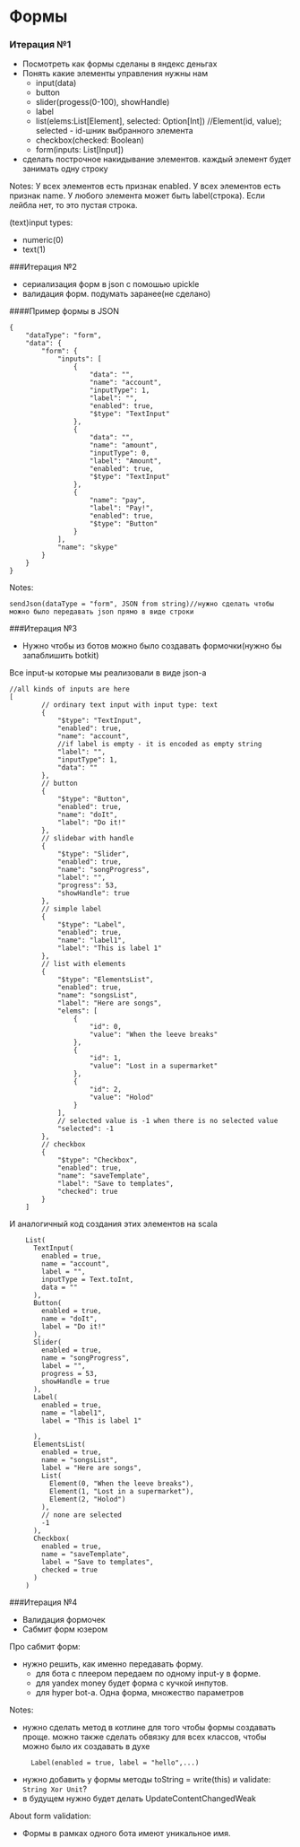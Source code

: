 # Формы

### Итерация №1

* Посмотреть как формы сделаны в яндекс деньгах
* Понять какие элементы управления нужны нам
	- input(data)
	- button
	- slider(progess(0-100), showHandle)
	- label
	- list(elems:List[Element], selected: Option[Int]) //Element(id, value); selected - id-шник выбранного элемента
	- checkbox(checked: Boolean)
	- form(inputs: List[Input])
* сделать построчное накидывание элементов. каждый элемент будет занимать одну строку

Notes:
У всех элементов есть признак enabled.
У всех элементов есть признак name.
У любого элемента может быть label(строка). Если лейбла нет, то это пустая строка.

(text)input types: 
* numeric(0)
* text(1)		

###Итерация №2
* сериализация форм в json с помошью upickle
* валидация форм. подумать заранее(не сделано)

####Пример формы в  JSON
```
{
	"dataType": "form",
    "data": {
        "form": {
            "inputs": [
                {
                    "data": "",
                    "name": "account",
                    "inputType": 1,
                    "label": "",
                    "enabled": true,
                    "$type": "TextInput"
                },
                {
                    "data": "",
                    "name": "amount",
                    "inputType": 0,
                    "label": "Amount",
                    "enabled": true,
                    "$type": "TextInput"
                },
                {
                    "name": "pay",
                    "label": "Pay!",
                    "enabled": true,
                    "$type": "Button"
                }
            ],
            "name": "skype"
        }
    }
}
```

Notes:
```
sendJson(dataType = "form", JSON from string)//нужно сделать чтобы можно было передавать json прямо в виде строки
```

###Итерация №3
* Нужно чтобы из ботов можно было создавать формочки(нужно бы запаблишить botkit)


Все input-ы которые мы реализовали в виде json-а

```
//all kinds of inputs are here
[
        // ordinary text input with input type: text
        {
            "$type": "TextInput",
            "enabled": true,
            "name": "account",
            //if label is empty - it is encoded as empty string
            "label": "",
            "inputType": 1,
            "data": ""
        },
        // button
        {
            "$type": "Button",
            "enabled": true,
            "name": "doIt",
            "label": "Do it!"
        },
        // slidebar with handle
        {
            "$type": "Slider",
            "enabled": true,
            "name": "songProgress",
            "label": "",
            "progress": 53,
            "showHandle": true
        },
        // simple label
        {
            "$type": "Label",
            "enabled": true,
            "name": "label1",
            "label": "This is label 1"
        },
        // list with elements
        {
            "$type": "ElementsList",
            "enabled": true,
            "name": "songsList",
            "label": "Here are songs",
            "elems": [
                {
                    "id": 0,
                    "value": "When the leeve breaks"
                },
                {
                    "id": 1,
                    "value": "Lost in a supermarket"
                },
                {
                    "id": 2,
                    "value": "Holod"
                }
            ],
            // selected value is -1 when there is no selected value
            "selected": -1
        },
        // checkbox
        {
            "$type": "Checkbox",
            "enabled": true,
            "name": "saveTemplate",
            "label": "Save to templates",
            "checked": true
        }
    ]
```

И аналогичный код создания этих элементов на scala
```
    List(
      TextInput(
        enabled = true,
        name = "account",
        label = "",
        inputType = Text.toInt,
        data = ""
      ),
      Button(
        enabled = true,
        name = "doIt",
        label = "Do it!"
      ),
      Slider(
        enabled = true,
        name = "songProgress",
        label = "",
        progress = 53,
        showHandle = true
      ),
      Label(
        enabled = true,
        name = "label1",
        label = "This is label 1"

      ),
      ElementsList(
        enabled = true,
        name = "songsList",
        label = "Here are songs",
        List(
          Element(0, "When the leeve breaks"),
          Element(1, "Lost in a supermarket"),
          Element(2, "Holod")
        ),
        // none are selected
        -1
      ),
      Checkbox(
        enabled = true,
        name = "saveTemplate",
        label = "Save to templates",
        checked = true
      )
    )
```

###Итерация №4
* Валидация формочек
* Сабмит форм юзером

Про сабмит форм:

* нужно решить, как именно передавать форму.
	- для бота с плеером передаем по одному input-у в форме.
	- для yandex money будет форма с кучкой инпутов.
	- для hyper bot-а. Одна форма, множество параметров

Notes:

* нужно сделать метод в котлине для того чтобы формы создавать проще. можно также сделать обвязку для всех классов, чтобы можно было их создавать в духе
	 ```
	   Label(enabled = true, label = "hello",...)
	 ```
* нужно добавить у формы методы toString = write(this) и validate: `String Xor Unit`?
* в будущем нужно будет делать UpdateContentChangedWeak


About form validation:

* Формы в рамках одного бота имеют уникальное имя.
